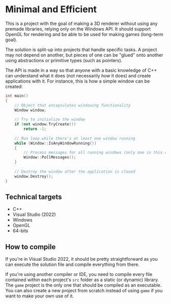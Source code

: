 # Minimal and Efficient
This is a project with the goal of making a 3D renderer without using any premade libraries, relying only on the Windows API. It should support OpenGL for rendering and be able to be used for making games (long-term goal).

The solution is split-up into projects that handle specific tasks. A project may not depend on another, but pieces of one can be "glued" onto another using abstractions or primitive types (such as pointers).

The API is made in a way so that anyone with a basic knowledge of C++ can understand what it does (not necessarily _how_ it does) and create applications with it. For instance, this is how a simple window can be created:
```c++
int main()
{
	// Object that encapsulates windowing functionality
	Window window;
	
	// Try to initialize the window
	if (not window.TryCreate())
		return -1;
	
	// Run loop while there's at least one window running
	while (Window::IsAnyWindowRunning())
	{
		// Process messages for all running windows (only one in this case)
		Window::PollMessages();
	}
	
	// Destroy the window after the application is closed
	window.Destroy();
}
```

## Technical targets
* C++
* Visual Studio (2022)
* Windows
* OpenGL
* 64-bits

## How to compile
If you're in Visual Studio 2022, it should be pretty straightforward as you can execute the solution file and compile everything from there.

If you're using another compiler or IDE, you need to compile every file contained within each project's `src` folder as a static (or dynamic) library. The `game` project is the only one that should be compiled as an executable. You can also create a new project from scratch instead of using `game` if you want to make your own use of it.
